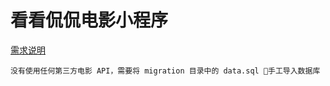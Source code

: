 # 看看侃侃电影小程序

[需求说明](https://docs.google.com/document/d/1TMhVqvXMq3MluLAt6oWmleOhbWgOgp26gBg6ocKGN9c/edit?ts=5af432d0#heading=h.dmq42j2kr1ev)

```
没有使用任何第三方电影 API，需要将 migration 目录中的 data.sql 手工导入数据库
```